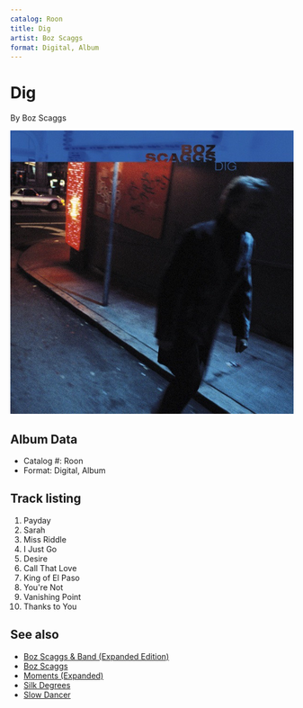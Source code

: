 ```yaml
---
catalog: Roon
title: Dig
artist: Boz Scaggs
format: Digital, Album
---
```


# Dig

By Boz Scaggs

![](../../assets/albumcovers/Boz_Scaggs-Dig.png)

## Album Data

- Catalog #: Roon
- Format: Digital, Album


## Track listing


1. Payday
2. Sarah
3. Miss Riddle
4. I Just Go
5. Desire
6. Call That Love
7. King of El Paso
8. You're Not
9. Vanishing Point
10. Thanks to You


## See also

- [Boz Scaggs & Band (Expanded Edition)](Boz_Scaggs_and_Band_Expanded_Edition.md)
- [Boz Scaggs](Boz_Scaggs.md)
- [Moments (Expanded)](Moments_Expanded.md)
- [Silk Degrees](Silk_Degrees.md)
- [Slow Dancer](Slow_Dancer.md)
